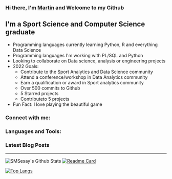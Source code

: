 ### Hi there, I'm [Martin][LinkedIn] and Welcome to my Github

## I'm a Sport Science and Computer Science graduate
- Programming languages currently learning Python, R and everything Data Science
- Programming languages I'm working with PL/SQL and Python
- Looking to collaborate on Data science, analysis or engineering projects
- 2022 Goals: 
    - Contribute to the Sport Analytics and Data Science community
    - Attend a conference/workshop in Data Analytics community
    - Earn a qualification or award in Sport analytics community
    - Over 500 commits to Github
    - 5 Starred projects
    - Contributeto 5 projects
- Fun Fact: I love playing the beautiful game 



### Connect with me:


### Languages and Tools:


### Latest Blog Posts
<!-- BLOG-POST-LIST:START -->
<!-- BLOG-POST-LIST:END -->


---


<img align="left" alt="SMSesay's Github Stats" src="https://github-readme-stats.vercel.app/api?username=SMSesay&show_icons=true&theme=darkk&hide_border=true" />

[![Readme Card](https://github-readme-stats.vercel.app/api/pin/?username=SMSesay&repo=github-readme-stats)](https://github.com/SMSesay/github-readme-stats)


[![Top Langs](https://github-readme-stats.vercel.app/api/top-langs/?username=SMSesay)](https://github.com/SMSesay/github-readme-stats)



[LinkedIn]: https://www.linkedin.com/in/sahrsesay/